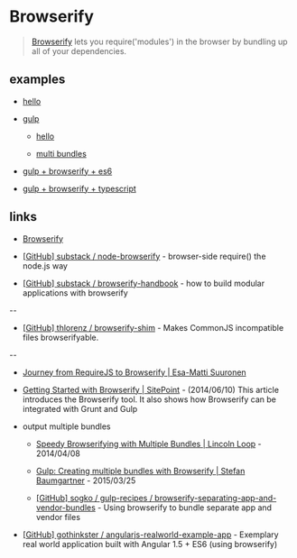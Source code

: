 # Browserify

> [Browserify](http://browserify.org/) lets you require('modules') in the browser by bundling up all of your dependencies.


## examples

* [hello](hello)

* [gulp](gulp)

  * [hello](gulp/gulp-hello)

  * [multi bundles](gulp/gulp-multi-bundles)

* [gulp + browserify + es6](https://github.com/erkobridee/lab-nodejs/tree/master/js_es6_and_beyond/split_files)

* [gulp + browserify + typescript](https://github.com/erkobridee/lab-nodejs/tree/master/typescript/split_files)


## links

* [Browserify](http://browserify.org/)

* [[GitHub] substack / node-browserify](https://github.com/substack/node-browserify) - browser-side require() the node.js way

* [[GitHub] substack / browserify-handbook](https://github.com/substack/browserify-handbook) - how to build modular applications with browserify

--

* [[GitHub] thlorenz / browserify-shim](https://github.com/thlorenz/browserify-shim) - Makes CommonJS incompatible files browserifyable.

--

* [Journey from RequireJS to Browserify | Esa-Matti Suuronen](http://esa-matti.suuronen.org/blog/2013/03/22/journey-from-requirejs-to-browserify/)

* [Getting Started with Browserify | SitePoint](https://www.sitepoint.com/getting-started-browserify/) - (2014/06/10) This article introduces the Browserify tool. It also shows how Browserify can be integrated with Grunt and Gulp

* output multiple bundles

  * [Speedy Browserifying with Multiple Bundles | Lincoln Loop](https://lincolnloop.com/blog/speedy-browserifying-multiple-bundles/) - 2014/04/08

  * [Gulp: Creating multiple bundles with Browserify | Stefan Baumgartner](https://fettblog.eu/gulp-browserify-multiple-bundles/) - 2015/03/25

  * [[GitHub] sogko / gulp-recipes / browserify-separating-app-and-vendor-bundles](https://github.com/sogko/gulp-recipes/tree/master/browserify-separating-app-and-vendor-bundles) - Using browserify to bundle separate app and vendor files

* [[GitHub] gothinkster / angularjs-realworld-example-app](https://github.com/gothinkster/angularjs-realworld-example-app) - Exemplary real world application built with Angular 1.5 + ES6 (using browserify)
